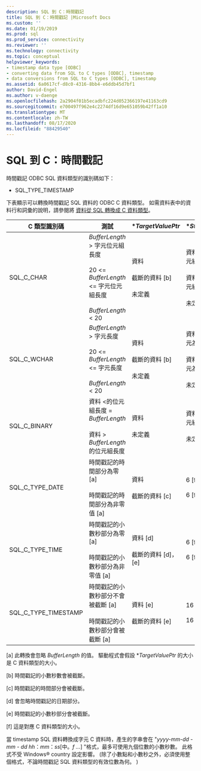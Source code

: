 ```yaml
---
description: SQL 到 C：時間戳記
title: SQL 到 C：時間戳記 |Microsoft Docs
ms.custom: ''
ms.date: 01/19/2019
ms.prod: sql
ms.prod_service: connectivity
ms.reviewer: ''
ms.technology: connectivity
ms.topic: conceptual
helpviewer_keywords:
- timestamp data type [ODBC]
- converting data from SQL to C types [ODBC], timestamp
- data conversions from SQL to C types [ODBC], timestamp
ms.assetid: 6a0617cf-d8c0-4316-8bb4-e6ddb45d7bf1
author: David-Engel
ms.author: v-daenge
ms.openlocfilehash: 2a2904f01b5ecadbfc224d052366197e41163cd9
ms.sourcegitcommit: e700497f962e4c2274df16d9e651059b42ff1a10
ms.translationtype: MT
ms.contentlocale: zh-TW
ms.lasthandoff: 08/17/2020
ms.locfileid: "88429540"
---
```

# <a name="sql-to-c-timestamp"></a>SQL 到 C：時間戳記

時間戳記 ODBC SQL 資料類型的識別碼如下：

- SQL_TYPE_TIMESTAMP  

下表顯示可以轉換時間戳記 SQL 資料的 ODBC C 資料類型。 如需資料表中的資料行和詞彙的說明，請參閱將 [資料從 SQL 轉換成 C 資料類型](../../../odbc/reference/appendixes/converting-data-from-sql-to-c-data-types.md)。  

|C 類型識別碼|測試|**TargetValuePtr*|**StrLen_or_IndPtr*|SQLSTATE|  
|-----------------------|----------|------------------------|----------------------------|--------------|  
|SQL_C_CHAR|*BufferLength* > 字元位元組長度<br /><br /> 20 <= *BufferLength* <= 字元位元組長度<br /><br /> *BufferLength* < 20|資料<br /><br /> 截斷的資料 [b]<br /><br /> 未定義|資料的長度（以位元組為單位）<br /><br /> 資料的長度（以位元組為單位）<br /><br /> 未定義|n/a<br /><br /> 01004<br /><br /> 22003|  
|SQL_C_WCHAR|*BufferLength* > 字元長度<br /><br /> 20 <= *BufferLength* <= 字元長度<br /><br /> *BufferLength* < 20|資料<br /><br /> 截斷的資料 [b]<br /><br /> 未定義|資料的長度（以字元為單位）<br /><br /> 資料的長度（以字元為單位）<br /><br /> 未定義|n/a<br /><br /> 01004<br /><br /> 22003|  
|SQL_C_BINARY|資料 <的位元組長度 = *BufferLength*<br /><br /> 資料 > *BufferLength*的位元組長度|資料<br /><br /> 未定義|資料的長度（以位元組為單位）<br /><br /> 未定義|n/a<br /><br /> 22003|  
|SQL_C_TYPE_DATE|時間戳記的時間部分為零 [a]<br /><br /> 時間戳記的時間部分為非零值 [a]|資料<br /><br /> 截斷的資料 [c]|6 [f]<br /><br /> 6 [f]|n/a<br /><br /> 01S07|  
|SQL_C_TYPE_TIME|時間戳記的小數秒部分為零 [a]<br /><br /> 時間戳記的小數秒部分為非零值 [a]|資料 [d]<br /><br /> 截斷的資料 [d]，[e]|6 [f]<br /><br /> 6 [f]|n/a<br /><br /> 01S07|  
|SQL_C_TYPE_TIMESTAMP|時間戳記的小數秒部分不會被截斷 [a]<br /><br /> 時間戳記的小數秒部分會被截斷 [a]|資料 [e]<br /><br /> 截斷的資料 [e]|16 [f]<br /><br /> 16 [f]|n/a<br /><br /> 01S07|  

 [a] 此轉換會忽略 *BufferLength* 的值。 驅動程式會假設 **TargetValuePtr* 的大小是 C 資料類型的大小。  
  
 [b] 時間戳記的小數秒數會被截斷。  
  
 [c] 時間戳記的時間部分會被截斷。  
  
 [d] 會忽略時間戳記的日期部分。  
  
 [e] 時間戳記的小數秒部分會被截斷。  
  
 [f] 這是對應 C 資料類型的大小。  

當 timestamp SQL 資料轉換成字元 C 資料時，產生的字串會在 "*yyyy-mm-dd* - *mm* - *dd* *hh*：*mm*：*ss*[中。*f ...*] "格式，最多可使用九個位數的小數秒數。 此格式不受 Windows® country 設定影響。  (除了小數點和小數秒之外，必須使用整個格式，不論時間戳記 SQL 資料類型的有效位數為何。 ) 
